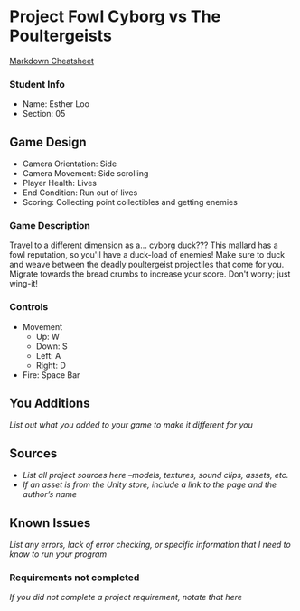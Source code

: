 # Project Fowl Cyborg vs The Poultergeists

[Markdown Cheatsheet](https://github.com/adam-p/markdown-here/wiki/Markdown-Here-Cheatsheet)

### Student Info

-   Name: Esther Loo
-   Section: 05

## Game Design

-   Camera Orientation: Side
-   Camera Movement: Side scrolling
-   Player Health: Lives
-   End Condition: Run out of lives
-   Scoring: Collecting point collectibles and getting enemies

### Game Description

Travel to a different dimension as a... cyborg duck??? This mallard has a fowl reputation, so you'll have a duck-load of enemies! Make sure to duck and weave between the deadly poultergeist projectiles that come for you. Migrate towards the bread crumbs to increase your score. Don't worry; just wing-it!

### Controls

-   Movement
    -   Up: W
    -   Down: S 
    -   Left: A
    -   Right: D
-   Fire: Space Bar

## You Additions

_List out what you added to your game to make it different for you_

## Sources

-   _List all project sources here –models, textures, sound clips, assets, etc._
-   _If an asset is from the Unity store, include a link to the page and the author’s name_

## Known Issues

_List any errors, lack of error checking, or specific information that I need to know to run your program_

### Requirements not completed

_If you did not complete a project requirement, notate that here_

